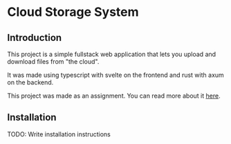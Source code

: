 # Cloud Storage System

## Introduction

This project is a simple fullstack web application that lets you upload and download files from "the cloud".

It was made using typescript with svelte on the frontend and rust with axum on the backend.

This project was made as an assignment. You can read more about it [here](./project-info/project-info.md).


## Installation

TODO: Write installation instructions

